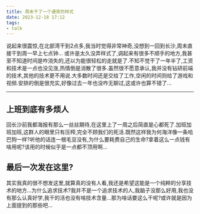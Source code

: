 ```yaml
---
title: 周末干了一个通宵的样式
date: 2023-12-18 17:12
tags:
- talk 
---
```


说起来很震惊,在北部湾干到2点多,我当时觉得非常神奇,没想到一回到长沙,周末直接干到周一早上七点钟...
或许是太久没弄样式了,调起来有很多不顺手的地方,我甚至不知道时间是咋消失的,还以为能很轻松的走就是了.不知不觉干了一年半了,工资和技术是一点也没见涨,热情倒是消散了很多.虽然很不愿意承认,我并没有钻研前端的技术,其他的技术更不用说.大多数时间还是交给了工作,空闲的时间则给了游戏和视频.安排的倒是很充实,好像过去一年也没咋无聊过,这或许也算不错了...

---

## 上班到底有多烦人
回长沙前我都海报有那么一丝丝期待,在这里上了一周之后简直是心都死了.加班加班加班,这群人的眼里只有压榨,完全不顾我们的死活.既然这样我为何海洋像一条哈巴狗一样?听他的话连一根毛豆没有,为什么要耗费自己的生命?拿着这么一点钱有啥用呢?该用的时候似乎是一点都不顶用啊...

## 最后一次发在这里?
其实我真的很不想发这里,就算真的没有人看,我还是希望这能是一个纯粹的分享技术的地方...为什么追求技术?我并不是一个追求技术的人,我脑子没那么好用,我也没有那么认真好学,我干的活也没有啥技术含量...那为啥话要这么干呢?或许就是因为上面提到的那些吧...